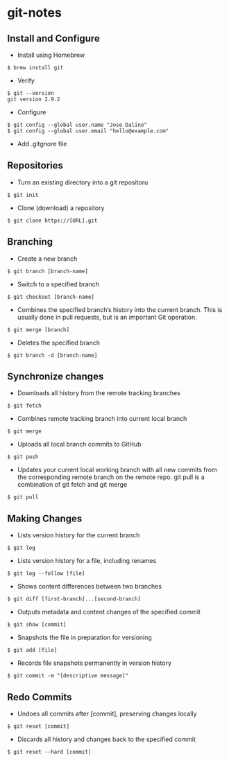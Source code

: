 # git-notes

## Install and Configure
- Install using Homebrew
```
$ brew install git
```

- Verify
```
$ git --version
git version 2.9.2
```

- Configure
```
$ git config --global user.name "Jose Dalino"
$ git config --global user.email "hello@example.com"
```

- Add .gitgnore file

## Repositories
- Turn an existing directory into a git repositoru
```
$ git init
```

- Clone (download) a repository
```
$ git clone https://[URL].git
```

## Branching
- Create a new branch
```
$ git branch [branch-name]
```

- Switch to a specified branch
```
$ git checkout [branch-name]
```

-  Combines the specified branch’s history into the
current branch. This is usually done in pull requests,
but is an important Git operation.
```
$ git merge [branch]
```

- Deletes the specified branch
```
$ git branch -d [branch-name]
```

## Synchronize changes
- Downloads all history from the remote tracking branches
```
$ git fetch
```

- Combines remote tracking branch into current local branch
```
$ git merge
```

- Uploads all local branch commits to GitHub
```
$ git push
```

- Updates your current local working branch with all new commits from the corresponding remote branch on the remote repo. git pull is a combination of git fetch and git merge
```
$ git pull
```

## Making Changes
- Lists version history for the current branch
```
$ git log
```

- Lists version history for a file, including renames
```
$ git log --follow [file]
```

- Shows content differences between two branches
```
$ git diff [first-branch]...[second-branch]
```

- Outputs metadata and content changes of the specified commit
```
$ git show [commit]
```

- Snapshots the file in preparation for versioning
```
$ git add [file]
```

- Records file snapshots permanently in version history
```
$ git commit -m "[descriptive message]"
```

## Redo Commits
- Undoes all commits after [commit], preserving changes locally
```
$ git reset [commit]
```

- Discards all history and changes back to the specified commit
```
$ git reset --hard [commit]
```
